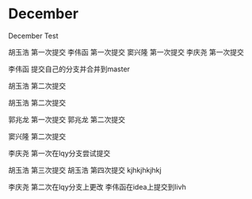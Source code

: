 # December
December Test

胡玉浩 第一次提交
李伟函 第一次提交
窦兴隆 第一次提交
李庆尧 第一次提交


李伟函 提交自己的分支并合并到master

胡玉浩 第二次提交

胡玉浩 第二次提交

郭兆龙 第一次提交
郭兆龙 第二次提交

窦兴隆 第二次提交

李庆尧 第一次在lqy分支尝试提交

胡玉浩 第三次提交
胡玉浩 第四次提交
kjhkjhkjhkj

李庆尧 第二次在lqy分支上更改
李伟函在idea上提交到livh


